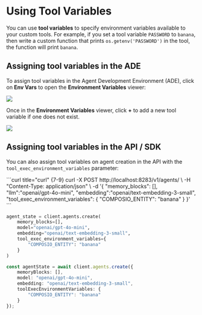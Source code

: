 # Using Tool Variables

You can use **tool variables** to specify environment variables available to your custom tools.
For example, if you set a tool variable `PASSWORD` to `banana`, then write a custom function that prints `os.getenv('PASSWORD')` in the tool, the function will print `banana`.

## Assigning tool variables in the ADE

To assign tool variables in the Agent Development Environment (ADE), click on **Env Vars** to open the **Environment Variables** viewer:

<img src="file:cddf0e2d-569f-4682-9d0f-676bbfdc40b5" />

Once in the **Environment Variables** viewer, click **+** to add a new tool variable if one does not exist.

<img src="file:ba6432cb-52d5-448f-a907-f5189020b42f" />

## Assigning tool variables in the API / SDK

You can also assign tool variables on agent creation in the API with the `tool_exec_environment_variables` parameter:

<CodeGroup>
  ```curl title="curl" {7-9}
  curl -X POST http://localhost:8283/v1/agents/ \
       -H "Content-Type: application/json" \
       -d '{
    "memory_blocks": [],
    "llm":"openai/gpt-4o-mini",
    "embedding":"openai/text-embedding-3-small",
    "tool_exec_environment_variables": {
        "COMPOSIO_ENTITY": "banana"
    }
  }'
  ```

  ```python title="python" {5-7}
  agent_state = client.agents.create(
      memory_blocks=[],
      model="openai/gpt-4o-mini",
      embedding="openai/text-embedding-3-small",
      tool_exec_environment_variables={
          "COMPOSIO_ENTITY": "banana"
      }
  )
  ```

  ```typescript title="node.js" {5-7}
  const agentState = await client.agents.create({
      memoryBlocks: [],
      model: "openai/gpt-4o-mini",
      embedding: "openai/text-embedding-3-small",
      toolExecEnvironmentVariables: {
          "COMPOSIO_ENTITY": "banana"
      }
  });
  ```
</CodeGroup>
